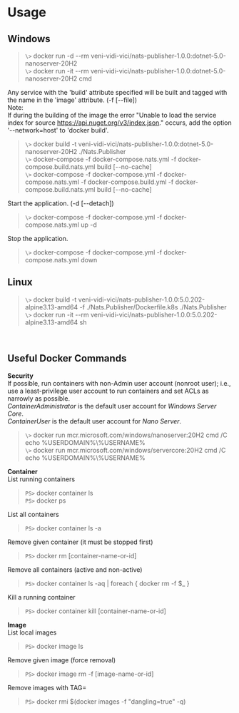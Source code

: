 # Usage
Windows
-------
>`\>` docker run -d --rm veni-vidi-vici/nats-publisher-1.0.0:dotnet-5.0-nanoserver-20H2<br>
>`\>` docker run -it --rm veni-vidi-vici/nats-publisher-1.0.0:dotnet-5.0-nanoserver-20H2 cmd

Any service with the 'build' attribute specified will be built and tagged with the name in the 'image' attribute. (-f [--file])<br>
Note:<br>
If during the building of the image the error "Unable to load the service index for source https://api.nuget.org/v3/index.json." occurs, add the option '--network=host' to 'docker build'.
>`\>` docker build -t veni-vidi-vici/nats-publisher-1.0.0:dotnet-5.0-nanoserver-20H2 ./Nats.Publisher<br>
>`\>` docker-compose -f docker-compose.nats.yml -f docker-compose.build.nats.yml build [--no-cache]<br>
>`\>` docker-compose -f docker-compose.yml -f docker-compose.nats.yml -f docker-compose.build.yml -f docker-compose.build.nats.yml build [--no-cache]

Start the application. (-d [--detach])
>`\>` docker-compose -f docker-compose.yml -f docker-compose.nats.yml up -d

Stop the application.
>`\>` docker-compose -f docker-compose.yml -f docker-compose.nats.yml down

Linux
-----
>`\>` docker build -t veni-vidi-vici/nats-publisher-1.0.0:5.0.202-alpine3.13-amd64 -f ./Nats.Publisher/Dockerfile.k8s ./Nats.Publisher<br>
>`\>` docker run -it --rm veni-vidi-vici/nats-publisher-1.0.0:5.0.202-alpine3.13-amd64 sh

<br>

Useful Docker Commands
----------------------
**Security**<br>
If possible, run containers with non-Admin user account (nonroot user); i.e., use a least-privilege user account to run containers and set ACLs as narrowly as possible.<br>
*ContainerAdministrator* is the default user account for *Windows Server Core*.<br>
*ContainerUser* is the default user account for *Nano Server*.<br>
>`\>` docker run mcr.microsoft.com/windows/nanoserver:20H2 cmd /C echo %USERDOMAIN%\\%USERNAME%<br>
>`\>` docker run mcr.microsoft.com/windows/servercore:20H2 cmd /C echo %USERDOMAIN%\\%USERNAME%

**Container**<br>
List running containers
>`PS>` docker container ls<br>
>`PS>` docker ps

List all containers
>`PS>` docker container ls -a

Remove given container (it must be stopped first)
>`PS>` docker rm [container-name-or-id]

Remove all containers (active and non-active)
>`PS>` docker container ls -aq | foreach { docker rm -f $_ }

Kill a running container
>`PS>` docker container kill [container-name-or-id]

**Image**<br>
List local images
>`PS>` docker image ls

Remove given image (force removal)
>`PS>` docker image rm -f [image-name-or-id]

Remove images with TAG=<none>
>`PS>` docker rmi $(docker images -f "dangling=true" -q)
